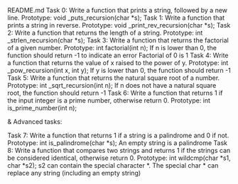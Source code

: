 README.md
Task 0: Write a function that prints a string, followed by a new line.
	Prototype: void _puts_recursion(char *s);
Task 1: Write a function that prints a string in reverse.
	Prototype: void _print_rev_recursion(char *s);
Task 2: Write a function that returns the length of a string.
	Prototype: int _strlen_recursion(char *s);
Task 3: Write a function that returns the factorial of a given number.
	Prototype: int factorial(int n);
	If n is lower than 0, the function should return -1 to indicate an error
	Factorial of 0 is 1
Task 4: Write a function that returns the value of x raised to the power of y.
	Prototype: int _pow_recursion(int x, int y);
	If y is lower than 0, the function should return -1
Task 5: Write a function that returns the natural square root of a number.
	Prototype: int _sqrt_recursion(int n);
	If n does not have a natural square root, the function should return -1
Task 6: Write a function that returns 1 if the input integer is a prime number, otherwise return 0.
	Prototype: int is_prime_number(int n);

& Advanced tasks: 

Task 7: Write a function that returns 1 if a string is a palindrome and 0 if not.
	Prototype: int is_palindrome(char *s);
	An empty string is a palindrome
Task 8: Write a function that compares two strings and returns 1 if the strings can be considered identical, otherwise return 0.
	Prototype: int wildcmp(char *s1, char *s2);
	s2 can contain the special character *.
	The special char * can replace any string (including an empty string)

